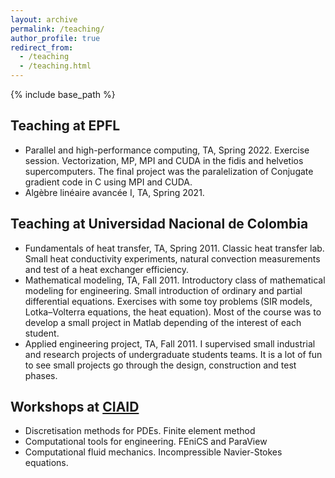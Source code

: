 ```yaml
---
layout: archive
permalink: /teaching/
author_profile: true
redirect_from:
  - /teaching
  - /teaching.html
---
```


{% include base_path %}

## Teaching at EPFL

* Parallel and high-performance computing, TA, Spring 2022.
  Exercise session. Vectorization, MP, MPI and CUDA in the fidis and helvetios supercomputers. The final project was the paralelization of Conjugate gradient code in C using MPI and CUDA.
* Algèbre linéaire avancée I, TA, Spring 2021.

## Teaching at Universidad Nacional de Colombia

* Fundamentals of heat transfer, TA, Spring 2011.
  Classic heat transfer lab. Small heat conductivity experiments, natural convection measurements and test of a heat exchanger efficiency.
* Mathematical modeling, TA, Fall 2011.
  Introductory class of mathematical modeling for engineering. Small introduction of ordinary and partial differential equations. Exercises with some toy problems (SIR models, Lotka–Volterra equations, the heat equation). Most of the course was to develop a small project in Matlab depending of the interest of each student.
* Applied engineering project, TA, Fall 2011.
  I supervised small industrial and research projects of undergraduate students teams. It is a lot of fun to see small projects go through the design, construction and test phases.


## Workshops at [CIAID](https://www.ciaid.co/formaci%C3%B3n/seminarios-ciaid)
* Discretisation methods for PDEs. Finite element method
* Computational tools for engineering. FEniCS and ParaView
* Computational fluid mechanics. Incompressible Navier-Stokes equations.
